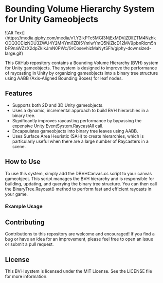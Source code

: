 <!DOCTYPE html>
<html>
<head>
</head>
<body>
	<h1>Bounding Volume Hierarchy System for Unity Gameobjects</h1>
	![Alt Text](https://media.giphy.com/media/v1.Y2lkPTc5MGI3NjExMDVjZDllZTM4NzhkODQ3ODIzNDU3ZWU4Y2M4YmI1ZDI5YmIwYmQ5NiZlcD12MV9pbnRlcm5hbF9naWZzX2dpZklkJmN0PWc/GrCosevhizMaNytSFh/giphy-downsized-large.gif)
	<p>This GitHub repository contains a Bounding Volume Hierarchy (BVH) system for Unity gameobjects. The system is designed to improve the performance of raycasting in Unity by organizing gameobjects into a binary tree structure using AABB (Axis-Aligned Bounding Boxes) for leaf nodes.</p>
	<h2>Features</h2>
	<ul>
		<li>Supports both 2D and 3D Unity gameobjects.</li>
		<li>Uses a dynamic, incremental approach to build BVH hierarchies in a binary tree.</li>
		<li>Significantly improves raycasting performance by bypassing the expensive Unity EventSystem.RaycastAll call.</li>
		<li>Encapsulates gameobjects into binary tree leaves using AABB.</li>
		<li>Uses Surface Area Heuristic (SAH) to create hierarchies, which is particularly useful when there are a large number of Raycasters in a scene.</li>
	</ul>
	<h2>How to Use</h2>
	<p>To use this system, simply add the DBVHCanvas.cs script to your canvas gameobject. This script manages the BVH hierarchy and is responsible for building, updating, and querying the binary tree structure. You can then call the BinaryTree.Raycast() method to perform fast and efficient raycasts in your game.</p>
	<h3>Example Usage</h3>
<h2>Contributing</h2>
<p>Contributions to this repository are welcome and encouraged! If you find a bug or have an idea for an improvement, please feel free to open an issue or submit a pull request.</p>
<h2>License</h2>
<p>This BVH system is licensed under the MIT License. See the LICENSE file for more information.</p>

</body>
</html>
